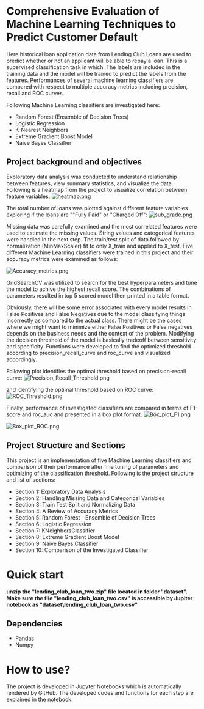 # Comprehensive Evaluation of Machine Learning Techniques to Predict Customer Default
Here historical loan application data from Lending Club Loans are used to predict whether or not an applicant will be able to repay a loan. This is a supervised classification task in which, The labels are included in the training data and the model will be trained to predict the labels from the features. Performances of several machine learning classifiers are compared with respect to multiple accuracy metrics including precision, recall and ROC curves.

Following Machine Learning classifiers are investigated here:

- Random Forest (Ensemble of Decision Trees) 
- Logistic Regression
- K-Nearest Neighbors
- Extreme Gradient Boost Model
- Naive Bayes Classifier

## Project background and objectives
Exploratory data analysis was conducted to understand relationship between features, view summary statistics, and visualize the data. Following is a heatmap from the project to visualize correlation between feature variables. 
![heatmap.png](images/heatmap.png)

The total number of loans was plotted against different feature variables exploring if the loans are ""Fully Paid" or "Charged Off":
![sub_grade.png](images/sub_grade.png)


Missing data was carefully examined and the most correlated features were used to estimate the missing values. String values and categorical features were handled in the next step. The train/test split of data followed by normalization (MinMaxScaler) fit to only X_train and applied to X_test. Five different Machine Learning classifiers were trained in this project and their accuracy metrics were examined as follows:

![Accuracy_metrics.png](images/Accuracy_metrics.png)

GridSearchCV was utilized to search for the best hyperparameters and tune the model to achive the highest recall score. The combinations of parameters resulted in top 5 scored model then printed in a table format. 

Obviously, there will be some error associated with every model results in False Positives and False Negatives due to the model classifying things incorrectly as compared to the actual class. There might be the cases where we might want to minimize either False Positives or False negatives depends on the business needs and the context of the problem. Modifying the decision threshold of the model is basically tradeoff between sensitivity and specificity. Functions were developed to find the optimized threshold according to precision_recall_curve and roc_curve and visualized accordingly.

Following plot identifies the optimal threshold based on precision-recall curve:
![Precision_Recall_Threshold.png](images/Precision_Recall_Threshold.png)

and identifying the optimal threshold based on ROC curve:
![ROC_Threshold.png](images/ROC_Threshold.png)

Finally, performance of investigated classifiers are compared in terms of F1-score and roc_auc and presented in a box plot format.
![Box_plot_F1.png](images/Box_plot_F1.png)

![Box_plot_ROC.png](images/Box_plot_ROC.png)


## Project Structure and Sections

This project is an implementation of five Machine Learning classifiers and comparison of their performance after fine tuning of parameters and optimizing of the classification threshold. Following is the project structure and list of sections:

* Section 1: Exploratory Data Analysis
* Section 2: Handling Missing Data and Categorical Variables
* Section 3: Train Test Split and Normalizing Data
* Section 4: A Review of Accuracy Metrics
* Section 5: Random Forest - Ensemble of Decision Trees
* Section 6: Logistic Regression
* Section 7: KNeighborsClassifier
* Section 8: Extreme Gradient Boost Model
* Section 9: Naive Bayes Classifier
* Section 10: Comparison of the Investigated Classifier


# Quick start
**unzip the "lending_club_loan_two.zip" file located in folder "dataset". Make sure the file "lending_club_loan_two.csv" is accessible by Jupiter notebook as "dataset\lending_club_loan_two.csv"**



## Dependencies
* Pandas
* Numpy


How to use?
===========
The project is developed in Jupyter Notebooks which is automatically rendered by GitHub. The developed codes and functions for each step are explained in the notebook.







